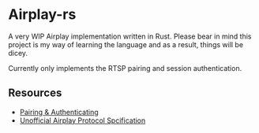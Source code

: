 # Airplay-rs

A very WIP Airplay implementation written in Rust. Please bear in mind this project is my way of learning the language and as a result, things will be dicey.

Currently only implements the RTSP pairing and session authentication.

## Resources

- [Pairing & Authenticating](https://htmlpreview.github.io/?https://github.com/philippe44/RAOP-Player/blob/master/doc/auth_protocol.html)
- [Unofficial Airplay Protocol Spcification](https://nto.github.io/AirPlay.html)
